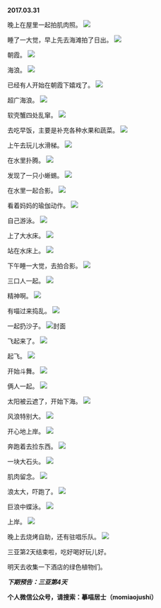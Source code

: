 
          
**2017.03.31**

晚上在屋里一起拍肌肉照。
![](https://pic4.zhimg.com/v2-6bef37c47d06219a13ad80258c21a4e6.jpg)


睡了一大觉，早上先去海滩拍了日出。
![](https://pic2.zhimg.com/v2-cf6e2df55175f479fb2260d6dcb95677.jpg)


朝霞。
![](https://pic1.zhimg.com/v2-ebe6b6932de5529930bb0601eeeba5c7.jpg)


海浪。
![](https://pic1.zhimg.com/v2-9ab9d4a406d8ea8f49638798fa4a687c.jpg)


已经有人开始在朝霞下嬉戏了。
![](https://pic3.zhimg.com/v2-91e6ae6f1e1b2b94337b409f29ed091c.jpg)


超广海浪。
![](https://pic4.zhimg.com/v2-dbe1324f1803efc777016aae69d2796f.jpg)


软壳蟹四处乱窜。
![](https://pic1.zhimg.com/v2-464bf42a4e28663ef06c9fe1f8f96c8d.jpg)


去吃早饭，主要是补充各种水果和蔬菜。
![](https://pic3.zhimg.com/v2-cd2877bea0c471013a910f5f5b85a047.jpg)


上午去玩儿水滑梯。
![](https://pic4.zhimg.com/v2-77d318b810351fffb95534b494772467.jpg)


在水里扑腾。
![](https://pic2.zhimg.com/v2-ab037a246b5724e5eb032344cddf1f54.jpg)


发现了一只小蜥蜴。
![](https://pic2.zhimg.com/v2-0c513b7026951b6bc2cb36a6e1bb861b.jpg)


在水里一起合影。
![](https://pic2.zhimg.com/v2-cf2e5137f92022f7cb8d95dd17ed066d.jpg)


看着妈妈的瑜伽动作。
![](https://pic1.zhimg.com/v2-d3e8decbba8d3029e184af08234615a0.jpg)


自己游泳。
![](https://pic3.zhimg.com/v2-814602f04faee952552abfd2e3a2ab71.jpg)


上了大水床。
![](https://pic4.zhimg.com/v2-037b9c0620e67220da31960574a06c01.jpg)


站在水床上。
![](https://pic3.zhimg.com/v2-5ea34d56bb7a8097b7403229dea2c275.jpg)


下午睡一大觉，去拍合影。
![](https://pic2.zhimg.com/v2-1066b076177dd9bd8b66ee0cad74c289.jpg)


三口人一起。
![](https://pic2.zhimg.com/v2-8d575bf1507fa684b1d060a59104f0ff.jpg)


精神啊。
![](https://pic3.zhimg.com/v2-007e2ebec5037a35adcb2f613a0285d2.jpg)


有喵过来捣乱。
![](https://pic4.zhimg.com/v2-58b0366543047c916b7d619ef1c3603d.jpg)


一起扔沙子。
![](https://pic3.zhimg.com/v2-f9654a7ea0c09dbdef83af49dfcc8af6.jpg)封面


飞起来了。
![](https://pic2.zhimg.com/v2-f31b4135dcd82c13b97825674d54cec5.jpg)


起飞。
![](https://pic2.zhimg.com/v2-e851806429d06e6f9614b0d5b2a87722.jpg)


开始斗舞。
![](https://pic1.zhimg.com/v2-d8e1e7e90b687120c72fb065015f7f2f.jpg)


俩人一起。
![](https://pic4.zhimg.com/v2-87de400ff903afb5ce31b7306007d080.jpg)


太阳被云遮了，开始下海。
![](https://pic1.zhimg.com/v2-d57eff46bd72fc42af61e4213b581cb3.jpg)


风浪特别大。
![](https://pic3.zhimg.com/v2-754ceb8cf457cf0464f0b13a662dee53.jpg)


开心地上岸。
![](https://pic4.zhimg.com/v2-980488c6401b27a22820fae49233dff8.jpg)


奔跑着去捡东西。
![](https://pic2.zhimg.com/v2-521df7256ed058671ff3df61624eb5a9.jpg)


一块大石头。
![](https://pic4.zhimg.com/v2-612ec591bd449ace39d2cca54bfdcd3d.jpg)


肌肉留念。
![](https://pic2.zhimg.com/v2-f2cb643fdb38e3562734a08de9a1cf58.jpg)


浪太大，吓跑了。
![](https://pic3.zhimg.com/v2-95683460a8bd1080de5b011cecce06c4.jpg)


巨浪中蝶泳。
![](https://pic2.zhimg.com/v2-9d8b6f60f0de5f6581afa8e68affe0dd.jpg)


上岸。
![](https://pic1.zhimg.com/v2-1ae076df60cea6117086b35b5e086fb2.jpg)


晚上去烧烤自助，还有驻唱乐队。
![](https://pic2.zhimg.com/v2-404f38a5c5ec3ce9235ceb587e57c681.jpg)


三亚第2天结束啦，吃好喝好玩儿好。

明天去收集一下酒店的绿色植物们。


***下期预告：三亚第4天***


**个人微信公众号，请搜索：摹喵居士（momiaojushi）**

        